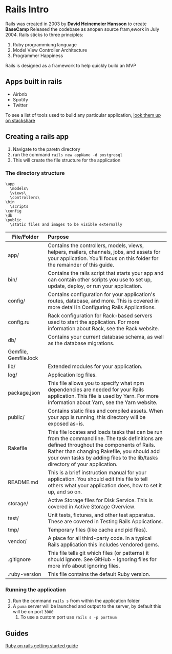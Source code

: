 # Rails Intro

Rails was created in 2003 by **David Heinemeier Hansson** to create **BaseCamp**
Released the codebase as  anopen source fram,ework in July 2004.
Rails sticks to three principles:

1. Ruby programmiung language
2. Model View Controller Architecture
3. Programmer Happiness

Rails is designed as a framework to help quickly build an MVP

## Apps built in rails

- Airbnb
- Spotify
- Twitter

To see a list of tools used to build any particular application, [look them up on stackshare](stackshare.io)

## Creating a rails app

1. Navigate to the paretn directory
1. run the command `rails new appName -d postgresql`
1. This will create the file structure for the application

### The directory structure

```text
\app
  \models\
  \views\
  \controllers\
\bin
  \scripts
\config
\db
\public
  \static files and images to be visible externally
```

| File/Folder |	Purpose |
| ----------- |:------- |
| app/ | Contains the controllers, models, views, helpers, mailers, channels, jobs, and assets for your application. You'll focus on this folder for the remainder of this guide. |
| bin/ | Contains the rails script that starts your app and can contain other scripts you use to set up, update, deploy, or run your application. |
| config/ | Contains configuration for your application's routes, database, and more. This is covered in more detail in Configuring Rails Applications. |
| config.ru | Rack configuration for Rack-based servers used to start the application. For more information about Rack, see the Rack website. |
| db/ | Contains your current database schema, as well as the database migrations. |
| Gemfile, Gemfile.lock | | These files allow you to specify what gem dependencies are needed for your Rails application. These files are used by the Bundler gem. For more information about Bundler, see the Bundler website. |
| lib/ | Extended modules for your application. |
| log/ | Application log files. |
| package.json | This file allows you to specify what npm dependencies are needed for your Rails application. This file is used by Yarn. For more information about Yarn, see the Yarn website. |
| public/ | Contains static files and compiled assets. When your app is running, this directory will be exposed as-is. |
| Rakefile | This file locates and loads tasks that can be run from the command line. The task definitions are defined throughout the components of Rails. Rather than changing Rakefile, you should add your own tasks by adding files to the lib/tasks directory of your application. |
| README.md | This is a brief instruction manual for your application. You should edit this file to tell others what your application does, how to set it up, and so on. |
| storage/ | Active Storage files for Disk Service. This is covered in Active Storage Overview. |
| test/ | Unit tests, fixtures, and other test apparatus. These are covered in Testing Rails Applications. |
| tmp/ | Temporary files (like cache and pid files). |
| vendor/ | A place for all third-party code. In a typical Rails application this includes vendored gems. |
| .gitignore | This file tells git which files (or patterns) it should ignore. See GitHub - Ignoring files for more info about ignoring files. |
| .ruby-version | This file contains the default Ruby version. |


### Running the application

1. Run the command `rails s` from within the application folder
1. A `puma` server will be launched and output to the server, by default this will be on port `3000`
    1. To use a custom port use `rails s -p portnum`


## Guides

[Ruby on rails getting started guide](https://guides.rubyonrails.org/getting_started.html)